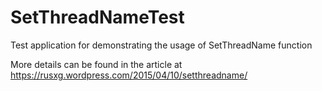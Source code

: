 # SetThreadNameTest
Test application for demonstrating the usage of SetThreadName function

More details can be found in the article at https://rusxg.wordpress.com/2015/04/10/setthreadname/
